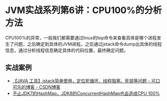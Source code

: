 # JVM实战系列第6讲：CPU100%的分析方法

CPU100%的异常，一般我们都需要通过linux的top命令来查看具体是哪个进程发生了问题，之后确定到具体的JVM进程。之后通过jstack命令dump出具体的线程信息，通过分析线程信息确定具体的代码位置，最终确定问题。 

## 实战案例

* [【JAVA 工具】jstack简单使用，定位死循环、线程阻塞、死锁等问题 - 可口可乐的博客 - CSDN博客](http://blog.csdn.net/wanglha/article/details/51133819)
* [不止JDK7的HashMap，JDK8的ConcurrentHashMap也会造成CPU 100%](http://mp.weixin.qq.com/s?__biz=MzU0MzQ5MDA0Mw==&mid=2247484571&idx=1&sn=6d5d71a34e15a1857782d3ea440e32a3&chksm=fb0bee0fcc7c67191e2e07d11f3ff23f3f6ca8a3a15523be8d868fec5d7e61f0b61f97b71609&mpshare=1&scene=1&srcid=1206h1M8iMQWEn726VEo0ape#rd)